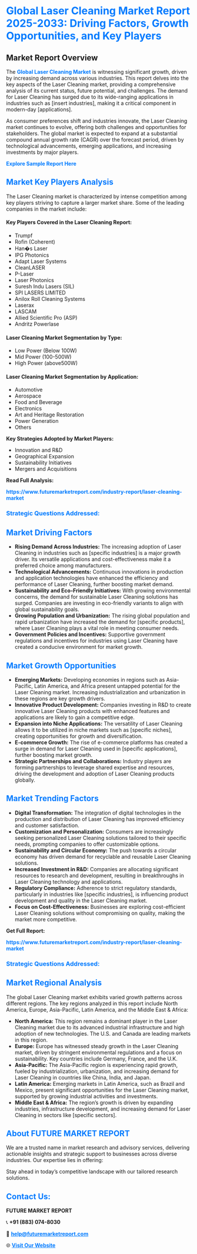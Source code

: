 <h1 style="color: #007BFF;">Global Laser Cleaning Market Report 2025-2033: Driving Factors, Growth Opportunities, and Key Players</h1>

<section id="overview">
<h2>Market Report Overview</h2>
<p>The <a href="https://www.futuremarketreport.com/industry-report/laser-cleaning-market" style="color: #007BFF; text-decoration: none;"><strong>Global Laser Cleaning Market</strong></a> is witnessing significant growth, driven by increasing demand across various industries. This report delves into the key aspects of the Laser Cleaning market, providing a comprehensive analysis of its current status, future potential, and challenges. The demand for Laser Cleaning has surged due to its wide-ranging applications in industries such as [insert industries], making it a critical component in modern-day [applications].</p>
<p>As consumer preferences shift and industries innovate, the Laser Cleaning market continues to evolve, offering both challenges and opportunities for stakeholders. The global market is expected to expand at a substantial compound annual growth rate (CAGR) over the forecast period, driven by technological advancements, emerging applications, and increasing investments by major players.</p>
</section>

<section id="overview">
<p><a href="https://www.futuremarketreport.com/request-sample/reportId=27919" style="color: #007BFF; text-decoration: none;"><strong>Explore Sample Report Here</strong></a></p>
</section>

<section id="key-players">
<h2 style="color: #007BFF;">Market Key Players Analysis</h2>
<p>The Laser Cleaning market is characterized by intense competition among key players striving to capture a larger market share. Some of the leading companies in the market include:</p>
<h4>Key Players Covered in the Laser Cleaning Report:</h4>
<ul><li>Trumpf</li><li>Rofin (Coherent)</li><li>Han�s Laser</li><li>IPG Photonics</li><li>Adapt Laser Systems</li><li>CleanLASER</li><li>P-Laser</li><li>Laser Photonics</li><li>Suresh Indu Lasers (SIL)</li><li>SPI LASERS LIMITED</li><li>Anilox Roll Cleaning Systems</li><li>Laserax</li><li>LASCAM</li><li>Allied Scientific Pro (ASP)</li><li>Andritz Powerlase</li></ul>
<h4>Laser Cleaning Market Segmentation by Type:</h4>
<ul><li>Low Power (Below 100W)</li><li>Mid Power (100-500W)</li><li>High Power (above500W)</li></ul>

<h4>Laser Cleaning Market Segmentation by Application:</h4>
<ul><li>Automotive</li><li>Aerospace</li><li>Food and Beverage</li><li>Electronics</li><li>Art and Heritage Restoration</li><li>Power Generation</li><li>Others</li></ul>
<p><strong>Key Strategies Adopted by Market Players:</strong></p>
<ul>
<li>Innovation and R&D</li>
<li>Geographical Expansion</li>
<li>Sustainability Initiatives</li>
<li>Mergers and Acquisitions</li>
</ul>
</section>

<section>
<p><strong>Read Full Analysis: </strong></p><a href="https://www.futuremarketreport.com/industry-report/laser-cleaning-market" style="color: #007BFF; text-decoration: none;"><strong>https://www.futuremarketreport.com/industry-report/laser-cleaning-market</strong></a>
<h3 style="color: #007BFF;">Strategic Questions Addressed:</h3>
</section>

<section id="driving-factors">
<h2 style="color: #007BFF;">Market Driving Factors</h2>
<ul>
<li><strong>Rising Demand Across Industries:</strong> The increasing adoption of Laser Cleaning in industries such as [specific industries] is a major growth driver. Its versatile applications and cost-effectiveness make it a preferred choice among manufacturers.</li>
<li><strong>Technological Advancements:</strong> Continuous innovations in production and application technologies have enhanced the efficiency and performance of Laser Cleaning, further boosting market demand.</li>
<li><strong>Sustainability and Eco-Friendly Initiatives:</strong> With growing environmental concerns, the demand for sustainable Laser Cleaning solutions has surged. Companies are investing in eco-friendly variants to align with global sustainability goals.</li>
<li><strong>Growing Population and Urbanization:</strong> The rising global population and rapid urbanization have increased the demand for [specific products], where Laser Cleaning plays a vital role in meeting consumer needs.</li>
<li><strong>Government Policies and Incentives:</strong> Supportive government regulations and incentives for industries using Laser Cleaning have created a conducive environment for market growth.</li>
</ul>
</section>

<section id="growth-opportunities">
<h2 style="color: #007BFF;">Market Growth Opportunities</h2>
<ul>
<li><strong>Emerging Markets:</strong> Developing economies in regions such as Asia-Pacific, Latin America, and Africa present untapped potential for the Laser Cleaning market. Increasing industrialization and urbanization in these regions are key growth drivers.</li>
<li><strong>Innovative Product Development:</strong> Companies investing in R&D to create innovative Laser Cleaning products with enhanced features and applications are likely to gain a competitive edge.</li>
<li><strong>Expansion into Niche Applications:</strong> The versatility of Laser Cleaning allows it to be utilized in niche markets such as [specific niches], creating opportunities for growth and diversification.</li>
<li><strong>E-commerce Growth:</strong> The rise of e-commerce platforms has created a surge in demand for Laser Cleaning used in [specific applications], further boosting market growth.</li>
<li><strong>Strategic Partnerships and Collaborations:</strong> Industry players are forming partnerships to leverage shared expertise and resources, driving the development and adoption of Laser Cleaning products globally.</li>
</ul>
</section>

<section id="trending-factors">
<h2 style="color: #007BFF;">Market Trending Factors</h2>
<ul>
<li><strong>Digital Transformation:</strong> The integration of digital technologies in the production and distribution of Laser Cleaning has improved efficiency and customer satisfaction.</li>
<li><strong>Customization and Personalization:</strong> Consumers are increasingly seeking personalized Laser Cleaning solutions tailored to their specific needs, prompting companies to offer customizable options.</li>
<li><strong>Sustainability and Circular Economy:</strong> The push towards a circular economy has driven demand for recyclable and reusable Laser Cleaning solutions.</li>
<li><strong>Increased Investment in R&D:</strong> Companies are allocating significant resources to research and development, resulting in breakthroughs in Laser Cleaning technology and applications.</li>
<li><strong>Regulatory Compliance:</strong> Adherence to strict regulatory standards, particularly in industries like [specific industries], is influencing product development and quality in the Laser Cleaning market.</li>
<li><strong>Focus on Cost-Effectiveness:</strong> Businesses are exploring cost-efficient Laser Cleaning solutions without compromising on quality, making the market more competitive.</li>
</ul>
</section>

<section>
<p><strong>Get Full Report: </strong></p><a href="https://www.futuremarketreport.com/industry-report/laser-cleaning-market" style="color: #007BFF; text-decoration: none;"><strong>https://www.futuremarketreport.com/industry-report/laser-cleaning-market</strong></a>
<h3 style="color: #007BFF;">Strategic Questions Addressed:</h3>
</section>


<section id="regional-analysis">
<h2 style="color: #007BFF;">Market Regional Analysis</h2>
<p>The global Laser Cleaning market exhibits varied growth patterns across different regions. The key regions analyzed in this report include North America, Europe, Asia-Pacific, Latin America, and the Middle East & Africa:</p>
<ul>
<li><strong>North America:</strong> This region remains a dominant player in the Laser Cleaning market due to its advanced industrial infrastructure and high adoption of new technologies. The U.S. and Canada are leading markets in this region.</li>
<li><strong>Europe:</strong> Europe has witnessed steady growth in the Laser Cleaning market, driven by stringent environmental regulations and a focus on sustainability. Key countries include Germany, France, and the U.K.</li>
<li><strong>Asia-Pacific:</strong> The Asia-Pacific region is experiencing rapid growth, fueled by industrialization, urbanization, and increasing demand for Laser Cleaning in countries like China, India, and Japan.</li>
<li><strong>Latin America:</strong> Emerging markets in Latin America, such as Brazil and Mexico, present significant opportunities for the Laser Cleaning market, supported by growing industrial activities and investments.</li>
<li><strong>Middle East & Africa:</strong> The region’s growth is driven by expanding industries, infrastructure development, and increasing demand for Laser Cleaning in sectors like [specific sectors].</li>
</ul>
</section>

<footer>
<h2 style="color: #007BFF;">About FUTURE MARKET REPORT</h2>
<p>We are a trusted name in market research and advisory services, delivering actionable insights and strategic support to businesses across diverse industries. Our expertise lies in offering:</p>

<p>Stay ahead in today’s competitive landscape with our tailored research solutions.</p>

<h2 style="color: #007BFF;">Contact Us:</h2>
<p><strong>FUTURE MARKET REPORT</strong></p>
<p>📞 <strong>+91 (883) 074-8030</strong></p>
<p>📧 <strong><a href="mailto:help@futuremarketreport.com" style="color: #007BFF;">help@futuremarketreport.com</a></strong></p>
<p>🌐 <strong><a href="https://www.futuremarketreport.com/" style="color: #007BFF;">Visit Our Website</a></strong></p>
</footer>